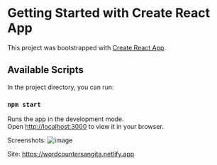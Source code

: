 # Getting Started with Create React App

This project was bootstrapped with [Create React App](https://github.com/facebook/create-react-app).

## Available Scripts

In the project directory, you can run:

### `npm start`

Runs the app in the development mode.\
Open [http://localhost:3000](http://localhost:3000) to view it in your browser.

Screenshots:
![image](https://github.com/user-attachments/assets/2a767670-3e90-4d0c-9dc0-f9f5cd0b45b3)

Site:
https://wordcountersangita.netlify.app
